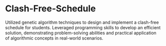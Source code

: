 # Clash-Free-Schedule
Utilized genetic algorithm techniques to design and implement a clash-free schedule for students. Leveraged programming skills to develop an efficient solution, demonstrating problem-solving abilities and practical application of algorithmic concepts in real-world scenarios.
